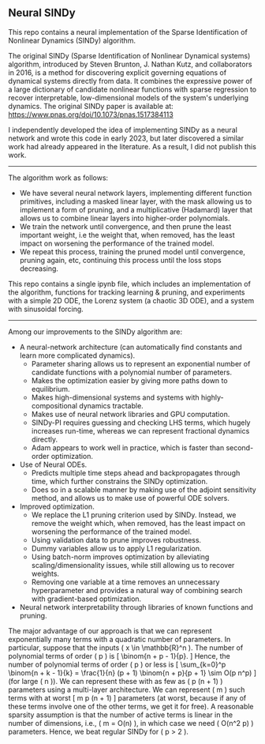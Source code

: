 ## Neural SINDy

This repo contains a neural implementation of the Sparse Identification of Nonlinear Dynamics (SINDy) algorithm.

The original SINDy (Sparse Identification of Nonlinear Dynamical systems) algorithm, introduced by Steven Brunton, J. Nathan Kutz,
and collaborators in 2016, is a method for discovering explicit governing equations of dynamical systems directly from data.
It combines the expressive power of a large dictionary of candidate nonlinear functions with sparse regression to recover interpretable,
low-dimensional models of the system's underlying dynamics. The original SINDy paper is available at: https://www.pnas.org/doi/10.1073/pnas.1517384113

I independently developed the idea of implementing SINDy as a neural network and wrote this code in early 2023, but later discovered a similar
work had already appeared in the literature. As a result, I did not publish this work.

---

The algorithm work as follows:
  - We have several neural network layers, implementing different function primitives, including a masked linear layer, with the mask allowing us to implement a form of pruning, and a multiplicative (Hadamard) layer that allows us to combine linear layers into higher-order polynomials.
  - We train the network until convergence, and then prune the least important weight, i.e the weight that, when removed, has the least impact on worsening the performance of the trained model.
  - We repeat this process, training the pruned model until convergence, pruning again, etc, continuing this process until the loss stops decreasing.

This repo contains a single ipynb file, which includes an implementation of the algorithm, functions for tracking learning & pruning, and
experiments with a simple 2D ODE, the Lorenz system (a chaotic 3D ODE), and a system with sinusoidal forcing.

---

Among our improvements to the SINDy algorithm are:
- A neural-network architecture (can automatically find constants and learn more complicated dynamics).
  - Parameter sharing allows us to represent an exponential number of candidate functions with a polynomial number of parameters.
  - Makes the optimization easier by giving more paths down to equilibrium.
  - Makes high-dimensional systems and systems with highly-compositional dynamics tractable.
  - Makes use of neural network libraries and GPU computation.
  - SINDy-PI requires guessing and checking LHS terms, which hugely increases run-time, whereas we can represent fractional dynamics directly.
  - Adam appears to work well in practice, which is faster than second-order optimization.
- Use of Neural ODEs.
  - Predicts multiple time steps ahead and backpropagates through time, which further constrains the SINDy optimization.
  - Does so in a scalable manner by making use of the adjoint sensitivity method, and allows us to make use of powerful ODE solvers.
- Improved optimization.
  - We replace the L1 pruning criterion used by SINDy. Instead, we remove the weight which, when removed, has the least impact on worsening the performance of the trained model.
  - Using validation data to prune improves robustness.
  - Dummy variables allow us to apply L1 regularization.
  - Using batch-norm improves optimization by alleviating scaling/dimensionality issues, while still allowing us to recover weights.
  - Removing one variable at a time removes an unnecessary hyperparameter and provides a natural way of combining search with gradient-based optimization.
- Neural network interpretability through libraries of known functions and pruning.

The major advantage of our approach is that we can represent exponentially many terms with a quadratic number of parameters. In particular, suppose that the inputs \( x \in \mathbb{R}^n \).
The number of polynomial terms of order \( p \) is 
\[
\binom{n + p - 1}{p}.
\]
Hence, the number of polynomial terms of order \( p \) or less is 
\[
\sum_{k=0}^p \binom{n + k - 1}{k} = \frac{1}{n} (p + 1) \binom{n + p}{p + 1} \sim O(p n^p)
\]
(for large \( n \)).
We can represent these with as few as \( p (n + 1) \) parameters using a multi-layer architecture.
We can represent \( m \) such terms with at worst 
\[
m p (n + 1)
\]
parameters (at worst, because if any of these terms involve one of the other terms, we get it for free). A reasonable sparsity assumption is that the number of active terms is linear in the number of dimensions, i.e., \( m = O(n) \), in which case we need \( O(n^2 p) \) parameters. Hence, we beat regular SINDy for \( p > 2 \).
